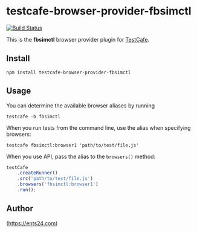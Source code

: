 # testcafe-browser-provider-fbsimctl
[![Build Status](https://travis-ci.org/dig412/testcafe-browser-provider-fbsimctl.svg)](https://travis-ci.org/dig412/testcafe-browser-provider-fbsimctl)

This is the **fbsimctl** browser provider plugin for [TestCafe](http://devexpress.github.io/testcafe).

## Install

```
npm install testcafe-browser-provider-fbsimctl
```

## Usage


You can determine the available browser aliases by running
```
testcafe -b fbsimctl
```

When you run tests from the command line, use the alias when specifying browsers:

```
testcafe fbsimctl:browser1 'path/to/test/file.js'
```


When you use API, pass the alias to the `browsers()` method:

```js
testCafe
    .createRunner()
    .src('path/to/test/file.js')
    .browsers('fbsimctl:browser1')
    .run();
```

## Author
 (https://ents24.com)
